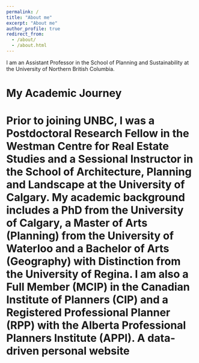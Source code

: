 ```yaml
---
permalink: /
title: "About me"
excerpt: "About me"
author_profile: true
redirect_from: 
  - /about/
  - /about.html
---
```


I am an Assistant Professor in the School of Planning and Sustainability at the University of Northern British Columbia.

My Academic Journey
======

 Prior to joining UNBC, I was a Postdoctoral Research Fellow in the Westman Centre for Real Estate Studies and a Sessional Instructor in the School of Architecture, Planning and Landscape at the University of Calgary. My academic background includes a PhD from the University of Calgary, a Master of Arts (Planning) from the University of Waterloo and a Bachelor of Arts (Geography) with Distinction from the University of Regina. I am also a Full Member (MCIP) in the Canadian Institute of Planners (CIP) and a Registered Professional Planner (RPP) with the Alberta Professional Planners Institute (APPI).
A data-driven personal website
======
